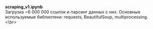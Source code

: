 **scraping_v1.ipynb**<br>Загрузка ~6 000 000 ссылок и парсинг данных с них. Основные используемые библиотеки: requests, BeautifulSoup, multiprocessing.<\br>
